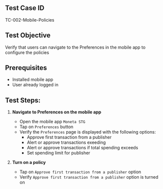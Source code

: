 ## Test Case ID
TC-002-Mobile-Policies

## Test Objective
Verify that users can navigate to the Preferences in the mobile app to configure the policies

## Prerequisites
- Installed mobile app
- User already logged in

## Test Steps:
1. **Navigate to Preferences on the mobile app**
   - Open the mobile app `Moneta STG`
   - Tap on `Preferences` button
   - Verify the `Preferences` page is displayed with the following options:
      - Approve first transaction from a publisher
      - Alert or approve transactions exeeding
      - Alert or approve transactions if total spending exceeds
      - Set spending limit for publisher

2. **Turn on a policy**
   - Tap on `Approve first transaction from a publisher` option
   - Verify `Approve first transaction from a publisher` option is turned on